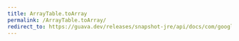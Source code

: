 ```yaml
---
title: ArrayTable.toArray
permalink: /ArrayTable.toArray/
redirect_to: https://guava.dev/releases/snapshot-jre/api/docs/com/google/common/collect/ArrayTable.html#toArray-java.lang.Class-
---
```

